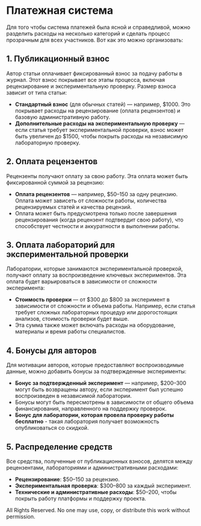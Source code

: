 # Платежная система

Для того чтобы система платежей была ясной и справедливой, можно разделить расходы на несколько категорий и сделать процесс прозрачным для всех участников. Вот как это можно организовать:

## 1. Публикационный взнос

Автор статьи оплачивает фиксированный взнос за подачу работы в журнал. Этот взнос покрывает все этапы процесса, включая рецензирование и экспериментальную проверку. Размер взноса зависит от типа статьи:

- **Стандартный взнос** (для обычных статей) — например, $1000. Это покрывает расходы на рецензирование (оплата рецензентов) и базовую административную работу.
- **Дополнительные расходы на экспериментальную проверку** — если статья требует экспериментальной проверки, взнос может быть увеличен до $1500, чтобы покрыть расходы на независимую лабораторную проверку.

## 2. Оплата рецензентов

Рецензенты получают оплату за свою работу. Эта оплата может быть фиксированной суммой за рецензию:

- **Оплата рецензентов** — например, $50–150 за одну рецензию. Оплата может зависеть от сложности работы, количества рецензируемых статей и качества рецензий.
- Оплата может быть предусмотрена только после завершения рецензирования (когда рецензент подтвердит свою работу), что способствует честности и аккуратности в выполнении работы.

## 3. Оплата лабораторий для экспериментальной проверки

Лаборатории, которые занимаются экспериментальной проверкой, получают оплату за воспроизведение ключевых экспериментов. Эта оплата будет варьироваться в зависимости от сложности эксперимента:

- **Стоимость проверки** — от $300 до $800 за эксперимент в зависимости от сложности и объема работы. Например, если статья требует сложных лабораторных процедур или дорогостоящих анализов, стоимость проверки будет выше.
- Эта сумма также может включать расходы на оборудование, материалы и время работы специалистов.

## 4. Бонусы для авторов

Для мотивации авторов, которые предоставляют воспроизводимые данные, можно добавить бонусы за подтвержденные эксперименты:

- **Бонус за подтвержденный эксперимент** — например, $200–300 могут быть возвращены автору, если эксперимент был успешно воспроизведен в независимой лаборатории.
- Бонусы могут быть пересмотрены в зависимости от общего объема финансирования, направленного на поддержку проверок.
- **Бонус для лаборатории, которая провела проверку работы бесплатно** - такая лаборатория получает возможность опубликоваться со скидкой. 

## 5. Распределение средств

Все средства, полученные от публикационных взносов, делятся между рецензентами, лабораториями и административными расходами:

- **Рецензирование**: $50–150 за рецензию.
- **Экспериментальная проверка**: $300–800 за каждый эксперимент.
- **Технические и административные расходы**: $50–200, чтобы покрыть работу платформы и поддержку проекта.


All Rights Reserved. No one may use, copy, or distribute this work without permission.
